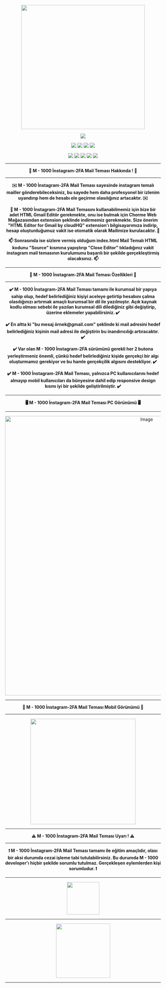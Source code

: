 <p align="center">
  <img src="https://github.com/user-attachments/assets/f82c4c6c-ed81-44ea-9c86-89e57c71db60" width="400" />
</p>

<p align="center">
  <a href="https://github.com/Emirless" style="text-decoration: none;">
    <img src="https://img.shields.io/badge/Developer By-BlackPion-blue?logo=apache" />
  </a>
</p>

<p align="center">
  <a href="https://github.com/Emirless/M-1000-instagram-account-phisher-scripts" style="text-decoration: none;">
    <img src="https://komarev.com/ghpvc/?username=M100-2FA-MT&label=M-1000-2FA-MT-Views&color=blue&style=flat"/>
  </a>
  
  <a href="https://linktr.ee/Emirless" style="text-decoration: none;">
    <img src="https://img.shields.io/badge/M1000%20Linktree-M1000%20Linktree-brightgreen?logo=linktree"/>
  </a>

  <a href="https://www.turkhackteam.org/uye/blackpion.950036/" style="text-decoration: none;">
    <img src="https://img.shields.io/badge/THT%20Profile%20Link-BlackPion-red?logo=firefox"/>
  </a>
     <a href="https://github.com/Emirless/M-1000-instagram-account-phisher-scripts" style="text-decoration: none;">
    <img src="https://img.shields.io/badge/Social Engineering-Yes-orange?logo=rocket"/>
  </a>
</p>

<p align="center">
  <a href="https://github.com/Emirless/M-1000-instagram-account-phisher-scripts" style="text-decoration: none;">
    <img src="https://img.shields.io/badge/Source-Open%20Source-black?logo=github"/>
  </a>

  <a href="https://github.com/Emirless/M-1000-instagram-account-phisher-scripts" style="text-decoration: none;">
    <img src="https://img.shields.io/badge/Version-Full-yellow?logo=upptime"/>
  </a>

   <a href="https://github.com/Emirless/M-1000-instagram-account-phisher-scripts" style="text-decoration: none;">
    <img src="https://img.shields.io/badge/Phishing Mail Theme-Yes-crimson?logo=githubactions"/>
  </a>
     <a href="https://github.com/Emirless/M-1000-instagram-account-phisher-scripts" style="text-decoration: none;">
    <img src="https://img.shields.io/badge/Phishing-Yes-brown?logo=chartdotjs"/>
  </a>
  <a href="https://github.com/Emirless/M-1000-instagram-account-phisher-scripts" style="text-decoration: none;">
    <img src="https://img.shields.io/badge/Instagram Phishing-Yes-blue?logo=instagram"/>
  </a>
</p>

---

<p align="center"><b>👾 M - 1000 İnstagram-2FA Mail Teması Hakkında ! 👾</b></p>

---

<p align="center"><b>✉️ M - 1000 İnstagram-2FA Mail Teması sayesinde instagram temalı mailler gönderebileceksiniz, bu sayede hem daha profesyonel bir izlenim uyandırıp hem de hesabı ele geçirme olasılığınız artacaktır. ✉️</b></p>

<p align="center"><b>📧 M - 1000 İnstagram-2FA Mail Temasını kullanabilmemiz için bize bir adet HTML Gmail Editör gerekmekte, onu ise bulmak için Chorme Web Mağazasından extension şeklinde indirmemiz gerekmekte. Size önerim "HTML Editor for Gmail by cloudHQ" extension'ı bilgisayarımıza indirip, hesap oluşturduğumuz vakit ise otomatik olarak Mailimize kurulacaktır. 📧</b></p>

<p align="center"><b>📫 Sonrasında ise sizlere vermiş olduğum index.html Mail Temalı HTML kodunu "Source" kısmına yapıştırıp "Close Editor" tıkladığınız vakit instagram mail temasının kurulumunu başarılı bir şekilde gerçekleştirmiş olacaksınız. 📫</b></p>

---

<p align="center"><b>📌 M - 1000 İnstagram-2FA Mail Teması Özellikleri 📌</b></p>

---

<p align="center"><b>✔️ M - 1000 İnstagram-2FA Mail Teması tamamı ile kurumsal bir yapıya sahip olup, hedef belirlediğiniz kişiyi aceleye getirtip hesabını çalma olasılığınızı artırmak amaçlı kurumsal bir dil ile yazılmıştır. Açık kaynak kodlu olması sebebi ile yazılan kurumsal dili dilediğiniz gibi değiştirip, üzerine eklemeler yapabilirsiniz. ✔️</b></p>

<p align="center"><b>✔️ En altta ki "bu mesaj örnek@gmail.com" şeklinde ki mail adresini hedef belirlediğiniz kişinin mail adresi ile değiştirin bu inandırıcılığı artıracaktır. ✔️</b></p>

<p align="center"><b>✔️ Var olan M - 1000 İnstagram-2FA sürümünü gerekli her 2 butona yerleştirmeniz önemli, çünkü hedef belirlediğiniz kişide gerçekçi bir algı oluşturmamız gerekiyor ve bu hamle gerçekçilik algısını destekliyor. ✔️</b></p>

<p align="center"><b>✔️ M - 1000 İnstagram-2FA Mail Teması, yalnızca PC kullanıcılarını hedef almayıp mobil kullanıcıları da bünyesine dahil edip responsive design kısmı iyi bir şekilde geliştirilmiştir. ✔️</b></p>

---

<p align="center"><b>🖥️ M - 1000 İnstagram-2FA Mail Teması PC Görünümü 🖥️</b></p>

---

<p align="center">
  <img width="900" alt="Image" src="https://github.com/user-attachments/assets/0cb5721c-abb0-4373-aab4-244658fe9770" />
</p>

---

<p align="center"><b>📱 M - 1000 İnstagram-2FA Mail Teması Mobil Görünümü 📱</b></p>

---

<p align="center">
  <img src="https://github.com/user-attachments/assets/23a13de6-bf1c-4b15-9adb-45d442b80be5" width="340" />
</p>

---

<p align="center"><b>⚠️ M - 1000 İnstagram-2FA Mail Teması Uyarı ! ⚠️</b></p>

---

<p align="center"><b>❗ M - 1000 İnstagram-2FA Mail Teması tamamı ile eğitim amaçlıdır, olası bir aksi durumda cezai işleme tabi tutulabilirsiniz. Bu durumda M - 1000 developer'ı hiçbir şekilde sorumlu tutulmaz. Gerçekleşen eylemlerden kişi sorumludur. ❗</b></p>

---

<p align="center">
  <a href="https://linktr.ee/Emirless" target="_blank">
    <img src="https://github.com/user-attachments/assets/c5dd6090-a4ae-4bdf-9070-f86582da6327" width="105">
  </a>
</p>

---

<p align="center">
  <img src="https://github.com/user-attachments/assets/3fc59d6f-aac4-4012-92e1-d06aa0d3ae4e" width="175">
</p>

---
